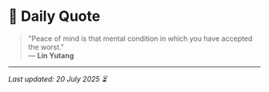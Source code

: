 # 📜 Daily Quote

> "Peace of mind is that mental condition in which you have accepted the worst."  
> — **Lin Yutang**

---

_Last updated: 20 July 2025 ⏳_
